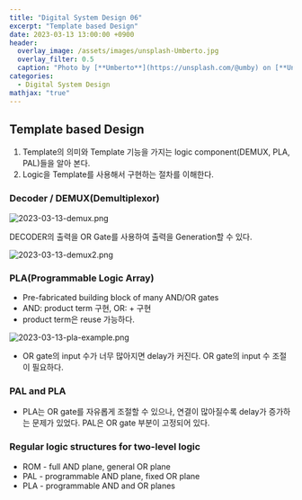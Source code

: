 ```yaml
---
title: "Digital System Design 06"
excerpt: "Template based Design"
date: 2023-03-13 13:00:00 +0900
header:
  overlay_image: /assets/images/unsplash-Umberto.jpg
  overlay_filter: 0.5
  caption: "Photo by [**Umberto**](https://unsplash.com/@umby) on [**Unsplash**](https://unsplash.com/)"
categories:
  - Digital System Design
mathjax: "true"
---
```


## Template based Design

1. Template의 의미와 Template 기능을 가지는 logic component(DEMUX, PLA, PAL)들을 알아 본다.
2. Logic을 Template를 사용해서 구현하는 절차를 이해한다.

### Decoder / DEMUX(Demultiplexor)

![2023-03-13-demux.png]({{site.baseurl}}/assets/images/2023-03-13-demux.png)

DECODER의 출력을 OR Gate를 사용하여 출력을 Generation할 수 있다.

![2023-03-13-demux2.png]({{site.baseurl}}/assets/images/2023-03-13-demux2.png)

### PLA(Programmable Logic Array)

- Pre-fabricated building block of many AND/OR gates
- AND: product term 구현, OR: + 구현
- product term은 reuse 가능하다.

![2023-03-13-pla-example.png]({{site.baseurl}}/assets/images/2023-03-13-pla-example.png)

- OR gate의 input 수가 너무 많아지면 delay가 커진다. OR gate의 input 수 조절이 필요하다.

### PAL and PLA

- PLA는 OR gate를 자유롭게 조절할 수 있으나, 연결이 많아질수록 delay가 증가하는 문제가 있었다. PAL은 OR gate 부분이 고정되어 있다.

### Regular logic structures for two-level logic

- ROM - full AND plane, general OR plane
- PAL - programmable AND plane, fixed OR plane
- PLA - programmable AND and OR planes

